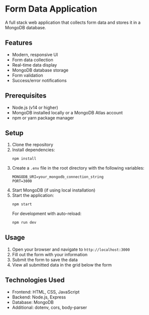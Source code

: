 # Form Data Application

A full stack web application that collects form data and stores it in a MongoDB database.

## Features

- Modern, responsive UI
- Form data collection
- Real-time data display
- MongoDB database storage
- Form validation
- Success/error notifications

## Prerequisites

- Node.js (v14 or higher)
- MongoDB installed locally or a MongoDB Atlas account
- npm or yarn package manager

## Setup

1. Clone the repository
2. Install dependencies:
   ```bash
   npm install
   ```
3. Create a `.env` file in the root directory with the following variables:
   ```
   MONGODB_URI=your_mongodb_connection_string
   PORT=3000
   ```
4. Start MongoDB (if using local installation)
5. Start the application:
   ```bash
   npm start
   ```
   For development with auto-reload:
   ```bash
   npm run dev
   ```

## Usage

1. Open your browser and navigate to `http://localhost:3000`
2. Fill out the form with your information
3. Submit the form to save the data
4. View all submitted data in the grid below the form

## Technologies Used

- Frontend: HTML, CSS, JavaScript
- Backend: Node.js, Express
- Database: MongoDB
- Additional: dotenv, cors, body-parser
